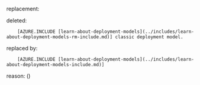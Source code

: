 replacement:

deleted:

		[AZURE.INCLUDE [learn-about-deployment-models](../includes/learn-about-deployment-models-rm-include.md)] classic deployment model.

replaced by:

		[AZURE.INCLUDE [learn-about-deployment-models](../includes/learn-about-deployment-models-include.md)]

reason: ()

